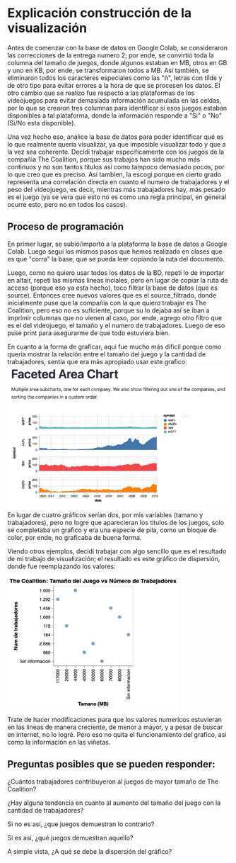 # Explicación construcción de la visualización 

Antes de comenzar con la base de datos en Google Colab, se consideraron las correcciones de la entrega numero 2; por ende, se convirtió toda la columna del tamaño de juegos, donde algunos estaban en MB, otros en GB y uno en KB, por ende, se transformaron todos a MB. Así también, se eliminaron todos los caracteres especiales como las "ñ", letras con tílde y de otro tipo para evitar errores a la hora de que se procesen los datos. El otro cambio que se realizo fue respecto a las plataformas de los videojuegos para evitar demasiada información acumulada en las celdas, por lo que se crearon tres columnas para identificar si esos juegos estaban disponibles a tal plataforma, donde la información responde a "Si" o "No" (Si/No esta disponible).

Una vez hecho eso, analice la base de datos para poder identificar qué es lo que realmente queria visualizar, ya que imposible visualizar todo y que a la vez sea coherente. Decidi trabajar específicamente con los juegos de la compañia The Coalition, porque sus trabajos han sido mucho más continuos y no son tantos títulos asi como tampoco demasiado pocos, por lo que creo que es preciso. Así tambien, la escogi porque en cierto grado representa una correlación directa en cuanto el numero de trabajadores y el peso del videojuego, es decir, mientras más trabajadores hay, más pesado es el juego (ya se vera que esto no es como una regla principal, en general ocurre esto, pero no en todos los casos).

## Proceso de programación

En primer lugar, se subió/importó a la plataforma la base de datos a Google Colab. Luego seguí los mismos pasos que hemos realizado en clases que es que "corra" la base, que se pueda leer copiando la ruta del documento.

Luego, como no quiero usar todos los datos de la BD, repeti lo de importar en altair, repeti las mismas lineas inciales, pero en lugar de copiar la ruta de acceso (porque eso ya esta hecho), toco filtrar la base de datos (que es source). Entonces cree nuevos valores que es el source_filtrado, donde inicialmente puse que la compañia con la que quiero trabajar es The Coalition, pero eso no es suficiente, porque su lo dejaba así se iban a imprimir columnas que no vienen al caso, por ende, agrego otro filtro que es el del videojuego, el tamaño y el numero de trabajadores. Luego de eso puse print para asegurarme de que todo estuviera bien.

En cuanto a la forma de graficar, aqui fue mucho más dificil porque como queria mostrar la relación entre el tamaño del juego y la cantidad de trabajadores, sentia que era más apropiado usar este grafico: 
![alt text](<Captura de Pantalla 2025-10-16 a la(s) 17.07.58.png>)

En lugar de cuatro gráficos serían dos, por mis variables (tamano y trabajadores), pero no logre que aparecieran los titulos de los juegos, solo se completaba un grafico y era una especie de pila, como un bloque de color, por ende, no graficaba de buena forma.

Viendo otros ejemplos, decidi trabajar con algo sencillo que es el resultado de mi trabajo de visualización; el resultado es este gráfico de dispersión, donde fue reemplazando los valores:

![alt text](visualization-1.png)

Trate de hacer modificaciones para que los valores numericos estuvieran en las lineas de manera creciente, de menor a mayor, y a pesar de buscar en internet, no lo logré. Pero eso no quita el funcionamiento del grafico, asi como la información en las viñetas.

## Preguntas posibles que se pueden responder:
¿Cuántos trabajadores contribuyeron al juegos de mayor tamaño de The Coalition?

¿Hay alguna tendencia en cuanto al aumento del tamaño del juego con la cantidad de trabajadores?

Si no es así, ¿que juegos demuestran lo contrario?

Si es así, ¿qué juegos demuestran aquello?

A simple vista, ¿A qué se debe la dispersión del gráfico?

